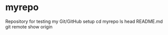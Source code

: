 # myrepo
Repository for testing my Git/GitHub setup
cd myrepo
ls
head README.md
git remote show origin
